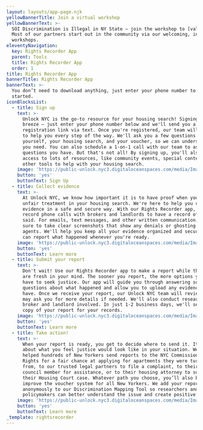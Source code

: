 ```yaml
---
layout: layouts/app-page.njk
yellowBannerTitle: Join a virtual workshop
yellowBannerText: >-
  SOI Discrimination is Illegal in NY State – join the workshop to [value prop.]
  Most of our partners start out in the community via our welcoming, informative
  workshops.
eleventyNavigation:
  key: Rights Recorder App
  parent: Tools
  title: Rights Recorder App
  order: 1
title: Rights Recorder App
bannerTitle: Rights Recorder App
bannerText: >-
  You don’t need to download anything, just enter your phone number to get
  started.
iconBlocksList:
  - title: Sign up
    text: >-
      Unlock NYC is the go-to resource for your housing search! Signing up is a
      breeze – just enter your phone number below and we'll send you a
      registration link via text. Once you're registered, our team will be there
      to help you every step of the way. We'll ask you a few questions about
      yourself, your housing search, and your voucher, so we can understand what
      you need. You can also schedule a 1-on-1 call with our team to ask any
      questions you have. But that's not all! By signing up, you'll also get
      access to lots of resources, like community events, special content, and
      other tools to help with your housing search.
    image: 'https://public-unlock.nyc3.digitaloceanspaces.com/media/Image 1.png'
    button: 'yes'
    buttonText: Sign Up
  - title: Collect evidence
    text: >-
      At Unlock NYC, we know how important it is to have proof when you face
      unfair treatment in your housing search. We're here to help you collect
      evidence in a safe and secure way. With our Rights Recorder app, you can
      record phone calls with brokers and landlords to have a record of what was
      said. For emails, text messages, and other written communication, make
      sure to take clear screenshots that show any denials or ghosting from
      agents. We'll help you keep all your evidence organized and secure, so you
      can report what happened whenever you're ready.
    image: 'https://public-unlock.nyc3.digitaloceanspaces.com/media/Image 2.png'
    button: 'yes'
    buttonText: Learn more
  - title: Submit your report
    text: >-
      Don't wait! Use our Rights Recorder app to make a report while the details
      are fresh in your mind. The sooner you report, the more options you may
      have to seek justice. Our app will guide you through answering some
      questions about what happened and allow you to upload any evidence you
      have. Once we receive your report, our Unlock NYC team will review it, and
      may ask you for more details if needed. We'll also conduct research on the
      broker and landlord involved. In just 1-2 business days, we'll send you a
      copy of your report for your records. 
    image: 'https://public-unlock.nyc3.digitaloceanspaces.com/media/Image 3.png'
    button: 'yes'
    buttonText: Learn more
  - title: Take action!
    text: >-
      When your report is ready, you get to decide where to send it. It's all
      about what you feel justice would look like in your situation. We've
      helped hundreds of New Yorkers send reports to the NYC Commission on Human
      Rights for a fair chance at applying for apartments they were turned away
      from, to our trusted legal partners to file a complaint, to their local
      council member for assistance, or to their housing attorney to support
      their Housing Court case. Whatever path you choose, you’ll also be helping
      improve the voucher system for all New Yorkers. We add your report
      anonymously to our Discrimination Mapping Tool so researchers and
      policymakers can better understand the issue and create positive change. 
    image: 'https://public-unlock.nyc3.digitaloceanspaces.com/media/Image 4.png'
    button: 'yes'
    buttonText: Learn more
_template: rightsrecorder
---
```


